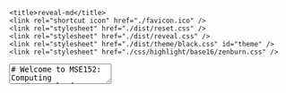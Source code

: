<!doctype html>
<html lang="en">
  <head>
    <meta charset="utf-8" />
    <meta name="viewport" content="width=device-width, initial-scale=1.0, maximum-scale=1.0, user-scalable=no" />

    <title>reveal-md</title>
    <link rel="shortcut icon" href="./favicon.ico" />
    <link rel="stylesheet" href="./dist/reset.css" />
    <link rel="stylesheet" href="./dist/reveal.css" />
    <link rel="stylesheet" href="./dist/theme/black.css" id="theme" />
    <link rel="stylesheet" href="./css/highlight/base16/zenburn.css" />
  </head>
  <body>
    <div class="reveal">
      <div class="slides">
        <section data-markdown data-separator="\r?\n---\r?\n" data-separator-vertical="\r?\n----\r?\n">
          <textarea data-template>
# Welcome to MSE152: Computing Fundamentals for Mechatronics

This site contains the course materials for **MSE152**, including lectures, labs, and additional resources.

## Navigation
- [Syllabus](./syllabus.md)

## Lectures
- [Git and Versioning](./lectures/git-and-versioning.html)
- [Build Systems](./lectures/build-systems.md)
- [C Programming Review](./lectures/c-programming-review.md)
- [Unit and Integration Testing](./lectures/unit-integration-testing.md)
- [Pointers in C - Part 1](./lectures/pointers-part1.md)
- [Pointers in C - Part 2](./lectures/pointers-part2.md)
- [Linked Lists](./lectures/linked-lists.md)
- [Stacks and Queues](./lectures/stacks-and-queues.md)
- [Memory Management](./lectures/memory-management.md)
- [Device Drivers - Part 1](./lectures/device-drivers-part1.md)
- [Device Drivers - Part 2](./lectures/device-drivers-part2.md)
- [Real-World Case Studies](./lectures/real-world-case-studies.md)
- [Final Project Presentation](./lectures/final-project.md)

## Labs
- [Build Automation Lab](./labs/build-automation-lab.md)
- [Git Lab](./labs/git-lab.md)
          </textarea>
        </section>
      </div>
    </div>

    <script src="./dist/reveal.js"></script>
    <script src="./plugin/markdown/markdown.js"></script>
    <script src="./plugin/highlight/highlight.js"></script>
    <script src="./plugin/zoom/zoom.js"></script>
    <script src="./plugin/notes/notes.js"></script>
    <script src="./plugin/math/math.js"></script>

    <script>
      // default options to init reveal.js
      var defaultOptions = {
        controls: true,
        progress: true,
        history: true,
        center: true,
        transition: 'default', // none/fade/slide/convex/concave/zoom
        slideNumber: true,
        highlight: {
          highlightOnLoad: false
        },
        plugins: [
          RevealMarkdown,
          RevealHighlight,
          RevealZoom,
          RevealNotes,
          RevealMath
        ]
      };

      // options from URL query string
      var queryOptions = Reveal().getQueryHash() || {};

      var options = extend(defaultOptions, queryOptions);

      Reveal.initialize(options);
    </script>
  </body>
</html>